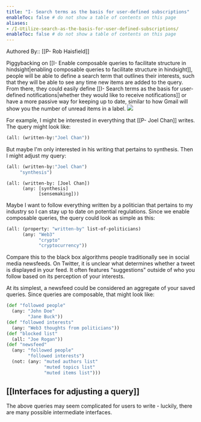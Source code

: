 ```yaml
---
title: "I- Search terms as the basis for user-defined subscriptions"
enableToc: false # do not show a table of contents on this page
aliases: 
- /I-Utilize-search-as-the-basis-for-user-defined-subscriptions/
enableToc: false # do not show a table of contents on this page
---
```


Authored By:: [[P- Rob Haisfield]]

Piggybacking on [[I- Enable composable queries to facilitate structure in hindsight|enabling composable queries to facilitate structure in hindsight]], people will be able to define a search term that outlines their interests, such that they will be able to see any time new items are added to the query. From there, they could easily define [[I- Search terms as the basis for user-defined notifications|whether they would like to receive notifications]] or have a more passive way for keeping up to date, similar to how Gmail will show you the number of unread items in a label.
![](https://firebasestorage.googleapis.com/v0/b/firescript-577a2.appspot.com/o/imgs%2Fapp%2Fwrite-hypertext-notebook-graph-research%2FONhwQVp40E.png?alt=media&token=06082a7a-f7c9-4c2c-b021-509caf216d8b)

For example, I might be interested in everything that [[P- Joel Chan]] writes. The query might look like:
 
 ```clojure
(all: (written-by:"Joel Chan"))
```

But maybe I'm only interested in his writing that pertains to synthesis. Then I might adjust my query:

 ```clojure
(all: (written-by:"Joel Chan")
      "synthesis")
```

```
(all: (written-by: [Joel Chan]) 
	  (any: [synthesis]
		    [sensemaking]))
```

Maybe I want to follow everything written by a politician that pertains to my industry so I can stay up to date on potential regulations. Since we enable composable queries, the query could look as simple as this:

```clojure
(all: (property: "written-by" list-of-politicians)
      (any: "Web3"
            "crypto"
            "cryptocurrency"))

```

Compare this to the black box algorithms people traditionally see in social media newsfeeds. On Twitter, it is unclear what determines whether a tweet is displayed in your feed. It often features "suggestions" outside of who you follow based on its perception of your interests.

At its simplest, a newsfeed could be considered an aggregate of your saved queries. Since queries are composable, that might look like:

```clojure
(def "followed people"
  (any: "John Doe"
        "Jane Buck"))
(def "followed interests"
  (any: "Web3 thoughts from politicians"))
(def "blocked list"
  (all: "Joe Rogan"))
(def "newsfeed"
  (any: "followed people"
        "followed interests")
  (not: (any: "muted authors list"
              "muted topics list"
              "muted items list")))
```

 ## [[Interfaces for adjusting a query]]
 
 The above queries may seem complicated for users to write - luckily, there are many possible intermediate interfaces.